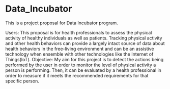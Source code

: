 # Data_Incubator
This is a project proposal for Data Incubator program. 

Users: This proposal is for health professionals to assess the physical activity of healthy individuals as well as patients. Tracking physical activity and other health behaviors can provide a largely intact source of data about health behaviors in the free-living environment and can be an assistive technology when ensemble with other technologies like the Internet of Things(IoT).
Objective: My aim for this project is to detect the actions being performed by the user in order to monitor the level of physical activity a person is performing. Then, it can be evaluated by a health professional in order to measure if it meets the recommended requirements for that specific person. 

